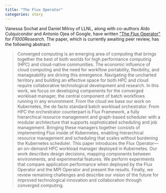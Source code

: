 ```yaml
---
title: "The Flux Operator"
categories: story
---
```


Vanessa Sochat and Daniel Milroy of LLNL, along with co-authors Aldo Culquicondor and Antonio Ojea of Google, have written ["The Flux Operator"](https://f1000research.com/articles/13-203/v1) for _F1000Research_. The paper, which is currently awaiting peer review, has the following abstract:

> Converged computing is an emerging area of computing that brings together the best of both worlds for high performance computing (HPC) and cloud-native communities. The economic influence of cloud computing and the need for workflow portability, flexibility, and manageability are driving this emergence. Navigating the uncharted territory and building an effective space for both HPC and cloud require collaborative technological development and research. In this work, we focus on developing components for the converged workload manager, the central component of batch workflows running in any environment. From the cloud we base our work on Kubernetes, the de facto standard batch workload orchestrator. From HPC the orchestrator counterpart is Flux Framework, a fully hierarchical resource management and graph-based scheduler with a modular architecture that supports sophisticated scheduling and job management. Bringing these managers together consists of implementing Flux inside of Kubernetes, enabling hierarchical resource management and scheduling that scales without burdening the Kubernetes scheduler. This paper introduces the Flux Operator—an on-demand HPC workload manager deployed in Kubernetes. Our work describes design decisions, mapping components between environments, and experimental features. We perform experiments that compare application performance when deployed by the Flux Operator and the MPI Operator and present the results. Finally, we review remaining challenges and describe our vision of the future for improved technological innovation and collaboration through converged computing.
